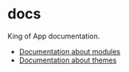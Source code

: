 # docs

King of App documentation.

* [Documentation about modules](modules)
* [Documentation about themes](themes)
